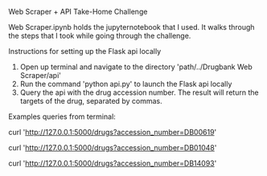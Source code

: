 Web Scraper + API Take-Home Challenge

Web Scraper.ipynb holds the jupyternotebook that I used.
It walks through the steps that I took while going through the challenge.

Instructions for setting up the Flask api locally

1. Open up terminal and navigate to the directory 'path/../Drugbank Web Scraper/api'
2. Run the command 'python api.py' to launch the Flask api locally
3. Query the api with the drug accession number. The result will return the targets of the drug, separated by commas.

Examples queries from terminal:

curl 'http://127.0.0.1:5000/drugs?accession_number=DB00619'

curl 'http://127.0.0.1:5000/drugs?accession_number=DB01048'

curl 'http://127.0.0.1:5000/drugs?accession_number=DB14093'
